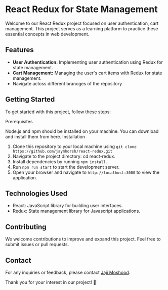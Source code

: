 #  React Redux for State Management

Welcome to our React Redux project focused on user authentication, cart management. This project serves as a learning platform to practice these essential concepts in web development.

## Features

- **User Authentication:** Implementing user authentication using Redux for state management.
- **Cart Management:** Managing the user's cart items with Redux for state management.
- Navigate actoss different brancges of the repository

## Getting Started

To get started with this project, follow these steps:

Prerequisites

Node.js and npm should be installed on your machine. You can download and install them from here.
Installation

1. Clone this repository to your local machine using ` git clone https://github.com/jaymhorsh/react-redux.git `
2. Navigate to the project directory: cd react-redux.
3. Install dependencies by running  `npm install`.
4. Run `npm run start` to start the development server.
5. Open your browser and navigate to `http://localhost:3000` to view the application.

## Technologies Used

- React: JavaScript library for building user interfaces.
- Redux: State management library for Javascript applications.


## Contributing

We welcome contributions to improve and expand this project. Feel free to submit issues or pull requests.

## Contact

For any inquiries or feedback, please contact [Jaji Moshood](mailto:jaji.moshood1297@gmail.com).

Thank you for your interest in our project! 🚀


